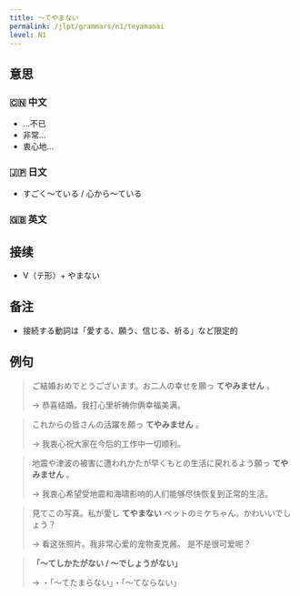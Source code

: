 ```yaml
---
title: 〜てやまない
permalink: /jlpt/grammars/n1/teyamanai
level: N1
---
```


## 意思

### 🇨🇳 中文

- …不已
- 非常…
- 衷心地…

### 🇯🇵 日文

- すごく〜ている / 心から〜ている

### 🇬🇧 英文


## 接续

- V（テ形）+ やまない

## 备注

- 接続する動詞は「愛する、願う、信じる、祈る」など限定的

## 例句

> ご結婚おめでとうございます。お二人の幸せを願っ **てやみません** 。
>
> → 恭喜结婚。我打心里祈祷你俩幸福美满。

> これからの皆さんの活躍を願っ **てやみません** 。
>
> → 我衷心祝大家在今后的工作中一切顺利。

> 地震や津波の被害に遭われかたが早くもとの生活に戻れるよう願っ **てやみません** 。
>
> → 我衷心希望受地震和海啸影响的人们能够尽快恢复到正常的生活。

> 見てこの写真。私が愛し **てやまない** ペットのミケちゃん。かわいいでしょう？
>
> → 看这张照片。我非常心爱的宠物麦克酱。 是不是很可爱呢？

> **「〜てしかたがない / 〜でしょうがない」**
>
> → ・「〜てたまらない」・「〜てならない」

